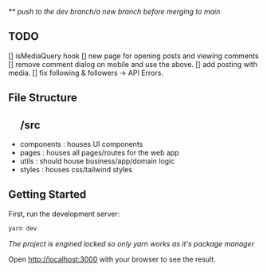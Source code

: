 _\*\* push to the dev branch/a new branch before merging to main_

## TODO

[] isMediaQuery hook
[] new page for opening posts and viewing comments
[] remove comment dialog on mobile and use the above.
[] add posting with media.
[] fix following & followers -> API Errors.

## File Structure

<ul> 
<h2> /src </h2>
 <li> components : houses UI components </li>
 <li> pages : houses all pages/routes for the web app </li>
 <li> utils : should house business/app/domain logic </li>
 <li> styles : houses css/tailwind styles </li>
</ul>

## Getting Started

First, run the development server:

```bash
yarn dev
```

_The project is engined locked so only yarn works as it's package manager_

Open [http://localhost:3000](http://localhost:3000) with your browser to see the result.
